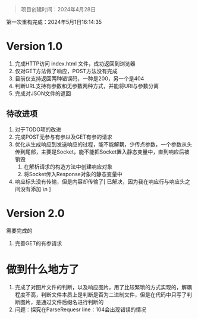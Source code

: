 >  项目创建时间：2024年4月28日

第一次重构完成：2024年5月1日16:14:35

# Version 1.0

1. 完成HTTP访问 index.html 文件，成功返回到浏览器
2. 仅对GET方法做了响应，POST方法没有完成
3. 目前仅支持返回两种错误码，一种是200，另一个是404
4. 判断URL支持有参数和无参数两种方式，并能将URI与参数分离
5. 完成对JSON文件的返回

## 待改进项

1. 对于TODO项的改进
2. 完成POST无参与有参以及GET有参的请求
3. 优化从生成响应到发送响应的过程，能不能解耦，少传点参数，一个参数从头传到尾部，主要是Socket，能不能把Socket置入静态变量中，直到响应后被销毁
   1. 在解析请求的构造方法中创建响应对象
   2. 将Socket传入Response对象的静态变量中
4. 响应标头没有传输，但是内容却传输了[ 已解决，因为我在响应行与响应头之间没有添加 \n ]

# Version 2.0

需要完成的

1. 完善GET的有参请求

# 做到什么地方了

1. 完成了对图片文件的判断，以及响应图片，用了比较繁琐的方式实现的，解耦程度不高，判断文件本质上是判断是否为二进制文件，但是在代码中只写了判断图片，是通过文件后缀名进行判断的
2. 问题：探究在ParseRequesr line：104会出现错误的情况